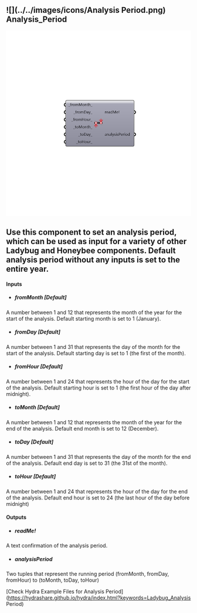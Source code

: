 ## ![](../../images/icons/Analysis Period.png) Analysis_Period

![](../../images/components/Analysis_Period.png)

Use this component to set an analysis period, which can be used as input for a variety of other Ladybug and Honeybee components.  Default analysis period without any inputs is set to the entire year.
 -
 

#### Inputs
* ##### fromMonth [Default]
A number between 1 and 12 that represents the month of the year for the start of the analysis.  Default starting month is set to 1 (January).
* ##### fromDay [Default]
A number between 1 and 31 that represents the day of the month for the start of the analysis. Default starting day is set to 1 (the first of the month).
* ##### fromHour [Default]
A number between 1 and 24 that represents the hour of the day for the start of the analysis. Default starting hour is set to 1 (the first hour of the day after midnight).
* ##### toMonth [Default]
A number between 1 and 12 that represents the month of the year for the end of the analysis. Default end month is set to 12 (December).
* ##### toDay [Default]
A number between 1 and 31 that represents the day of the month for the end of the analysis.  Default end day is set to 31 (the 31st of the month).
* ##### toHour [Default]
A number between 1 and 24 that represents the hour of the day for the end of the analysis. Default end hour is set to 24 (the last hour of the day before midnight)

#### Outputs
* ##### readMe!
A text confirmation of the analysis period.
* ##### analysisPeriod
Two tuples that represent the running period
 (fromMonth, fromDay, fromHour) to (toMonth, toDay, toHour)


[Check Hydra Example Files for Analysis Period](https://hydrashare.github.io/hydra/index.html?keywords=Ladybug_Analysis Period)